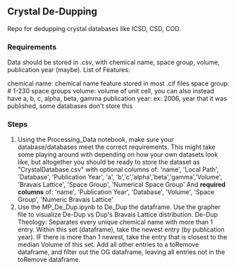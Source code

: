 ## Crystal De-Dupping
Repo for dedupping crystal databases like ICSD, CSD, COD.

### Requirements
Data should be stored in .csv, with chemical name, space group, volume, publication year (maybe).
List of Features:

chemical name: chemical name feature stored in most .cif files
space group: # 1-230 space groups
volume: volume of unit cell, you can also instead have a, b, c, alpha, beta, gamma
publication year: ex: 2006, year that it was published, some databases don't store this

### Steps
1. Using the Processing_Data notebook, make sure your database/databases meet the correct requirements. This might take some playing around with depending on how your own datasets look like, but altogether you should be ready to store the dataset as "CrystalDatabase.csv" with optional columns of:
  'name', 'Local Path', 'Database', 'Publication Year', 'a', 'b','c','alpha','beta','gamma','Volume', 'Bravais Lattice', 'Space Group', 'Numerical Space Group'
  And **required columns** of:
  'name', 'Publication Year', 'Database', 'Volume', 'Space Group', 'Numeric Bravais Lattice'
2. Use the MP_De_Dup.ipynb to De_Dup the dataframe. Use the grapher file to visualize De-Dup vs Dup's Bravais Lattice distribution.
  De-Dup Theology:
    Separates every unique chemical name with more than 1 entry.
      Within this set (dataframe), take the newest entry (by publication year).
        IF there is more than 1 newest, take the entry that is closest to the median Volume of this set.
    Add all other entries to a toRemove dataframe, and filter out the OG dataframe, leaving all entries not in the toRemove dataframe.
